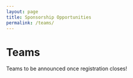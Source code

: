 ```yaml
---
layout: page
title: Sponsorship Opportunities
permalink: /teams/
---
```


# Teams

Teams to be announced once registration closes!
